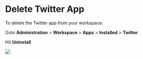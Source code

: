 # Delete Twitter App

To delete the Twitter app from your workspace:

Goto **Administration** > **Workspace** > **Apps** > **Installed** > **Twitter**

Hit **Uninstall**

![](../../../../../.gitbook/assets/2022-02-01\_16-54-28.png)
